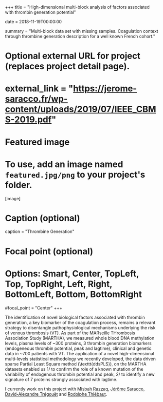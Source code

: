 +++
title = "High-dimensional multi-block analysis of factors associated with thrombin generation potential"

date = 2018-11-19T00:00:00

summary = "Multi-block data set with missing samples. Coagulation context through thrombine generation description for a well known French cohort."

# Optional external URL for project (replaces project detail page).
# external_link = "https://jerome-saracco.fr/wp-content/uploads/2019/07/IEEE_CBMS-2019.pdf"

# Featured image
# To use, add an image named `featured.jpg/png` to your project's folder. 
[image]
  # Caption (optional)
  caption = "Thrombine Generation"

  # Focal point (optional)
  # Options: Smart, Center, TopLeft, Top, TopRight, Left, Right, BottomLeft, Bottom, BottomRight
  #focal_point = "Center"
+++

The identification of novel biological factors associated with thrombin generation, a key biomarker of the coagulation process, remains a relevant strategy to disentangle pathophysiological mechanisms underlying the risk of venous thrombosis (VT). As part of the MARseille THrombosis Association Study (MARTHA), we measured whole blood DNA methylation levels, plasma levels of ~300 proteins, 3 thrombin generation biomarkers (endogeneous thrombin potential, peak and lagtime), clinical and genetic data in ~700 patients with VT. The application of a novel high-dimensional multi-levels statistical methodology we recently developed, the data driven sparse Partial Least Square method (\texttt{ddsPLS}), on the MARTHA datasets enabled us 1/ to confirm the role of a known mutation of the variability of endogenous thrombin potential and peak, 2/ to identify a new signature of 7 proteins strongly associated with lagtime. 

I currently work on this project with [Misbah Razzaq](https://sites.google.com/site/misbahrazzaq6/), [Jérôme Saracco](https://www.math.u-bordeaux.fr/~jsaracco/), [David-Alexandre Trégouët](https://www.researchgate.net/profile/David-Alexandre_Tregouet) and [Rodolphe Thiébaut](https://www.bordeaux-population-health.center/en/).